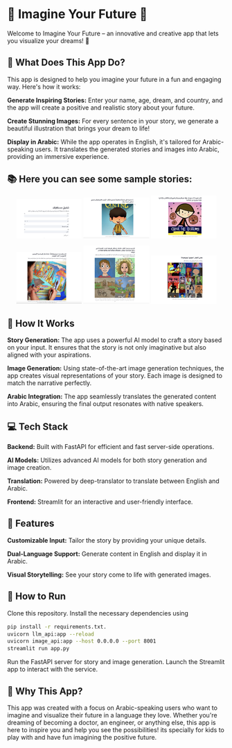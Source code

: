 # 🌟 Imagine Your Future 🌟

Welcome to Imagine Your Future – an innovative and creative app that lets you visualize your dreams! 🎉

## 🚀 What Does This App Do?

This app is designed to help you imagine your future in a fun and engaging way. Here's how it works:

**Generate Inspiring Stories:** Enter your name, age, dream, and country, and the app will create a positive and realistic story about your future.

**Create Stunning Images:** For every sentence in your story, we generate a beautiful illustration that brings your dream to life!

**Display in Arabic:** While the app operates in English, it's tailored for Arabic-speaking users. It translates the generated stories and images into Arabic, providing an immersive experience.

## 📚 Here you can see some sample stories:
<p align="center">
  <img src="./1.png" alt="1" width="30%" />
  <img src="./2.png" alt="2" width="30%" />
  <img src="./3.png" alt="3" width="30%" />
</p>

<p align="center">
  <img src="./4.png" alt="4" width="30%" />
  <img src="./6.png" alt="6" width="30%" />
  <img src="./5.png" alt="5" width="30%" />
</p>



## 🎨 How It Works

**Story Generation:** The app uses a powerful AI model to craft a story based on your input. It ensures that the story is not only imaginative but also aligned with your aspirations.

**Image Generation:** Using state-of-the-art image generation techniques, the app creates visual representations of your story. Each image is designed to match the narrative perfectly.

**Arabic Integration:** The app seamlessly translates the generated content into Arabic, ensuring the final output resonates with native speakers.

## 💻 Tech Stack

**Backend:** Built with FastAPI for efficient and fast server-side operations.

**AI Models:** Utilizes advanced AI models for both story generation and image creation.

**Translation:** Powered by deep-translator to translate between English and Arabic.

**Frontend:** Streamlit for an interactive and user-friendly interface.

## 🎉 Features
**Customizable Input:** Tailor the story by providing your unique details.

**Dual-Language Support:** Generate content in English and display it in Arabic.

**Visual Storytelling:** See your story come to life with generated images.

## 📜 How to Run

Clone this repository.
Install the necessary dependencies using 
```sh
pip install -r requirements.txt.
uvicorn llm_api:app --reload
uvicorn image_api:app --host 0.0.0.0 --port 8001
streamlit run app.py
```
Run the FastAPI server for story and image generation.
Launch the Streamlit app to interact with the service.

## 🎈 Why This App?
This app was created with a focus on Arabic-speaking users who want to imagine and visualize their future in a language they love. Whether you're dreaming of becoming a doctor, an engineer, or anything else, this app is here to inspire you and help you see the possibilities! its specially for kids to play with and have fun imagining the positive future.
